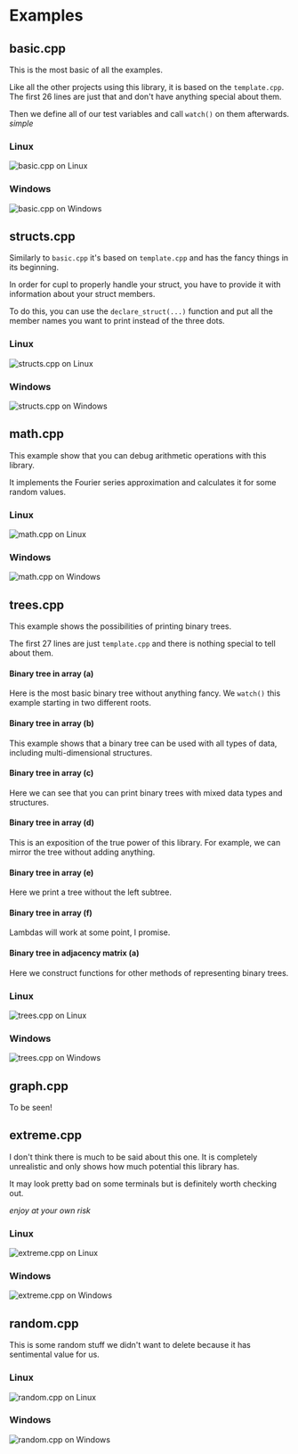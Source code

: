 # Examples

## basic.cpp

This is the most basic of all the examples. 

Like all the other projects using this library, it is based on the `template.cpp`. The first 26 lines are just that and don't have anything special about them.

Then we define all of our test variables and call `watch()` on them afterwards. _simple_

### Linux

![basic.cpp on Linux](../screenshots/Linux_basic.png)

### Windows

![basic.cpp on Windows](../screenshots/Windows_basic.png)

## structs.cpp

Similarly to `basic.cpp` it's based on `template.cpp` and has the fancy things in its beginning.

In order for cupl to properly handle your struct, you have to provide it with information about your struct members.

To do this, you can use the `declare_struct(...)` function and put all the member names you want to print instead of the three dots. 

### Linux

![structs.cpp on Linux](../screenshots/Linux_structs.png)

### Windows

![structs.cpp on Windows](../screenshots/Windows_structs.png)

## math.cpp

This example show that you can debug arithmetic operations with this library.

It implements the Fourier series approximation and calculates it for some random values.

### Linux

![math.cpp on Linux](../screenshots/Linux_math.png)

### Windows

![math.cpp on Windows](../screenshots/Windows_math.png)

## trees.cpp

This example shows the possibilities of printing binary trees. 

The first 27 lines are just `template.cpp` and there is nothing special to tell about them.

#### Binary tree in array (a)

Here is the most basic binary tree without anything fancy.
We `watch()` this example starting in two different roots.

#### Binary tree in array (b)

This example shows that a binary tree can be used with all types of data, including multi-dimensional structures.

#### Binary tree in array (c)

Here we can see that you can print binary trees with mixed data types and structures.

#### Binary tree in array (d)

This is an exposition of the true power of this library. For example, we can mirror the tree without adding anything.

#### Binary tree in array (e)

Here we print a tree without the left subtree.

#### Binary tree in array (f)

Lambdas will work at some point, I promise.

#### Binary tree in adjacency matrix (a)

Here we construct functions for other methods of representing binary trees.

### Linux

![trees.cpp on Linux](../screenshots/Linux_trees.png)

### Windows

![trees.cpp on Windows](../screenshots/Windows_trees.png)

## graph.cpp

To be seen!

## extreme.cpp

I don't think there is much to be said about this one. It is completely unrealistic and only shows how much potential this library has.

It may look pretty bad on some terminals but is definitely worth checking out.

_enjoy at your own risk_

### Linux

![extreme.cpp on Linux](../screenshots/Linux_extreme.png)

### Windows

![extreme.cpp on Windows](../screenshots/Windows_extreme.png)

## random.cpp

This is some random stuff we didn't want to delete because it has sentimental value for us.

### Linux

![random.cpp on Linux](../screenshots/Linux_random.png)

### Windows

![random.cpp on Windows](../screenshots/Windows_random.png)

